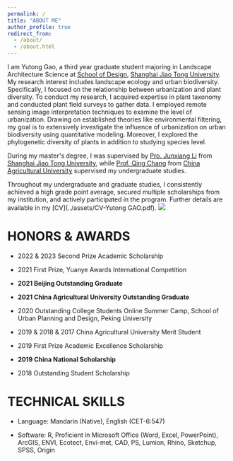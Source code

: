 ```yaml
---
permalink: /
title: "ABOUT ME"
author_profile: true
redirect_from: 
  - /about/
  - /about.html
---
```


I am Yutong Gao, a third year graduate student majoring in Landscape Architecture Science at [School of Design](https://designschool.sjtu.edu.cn/), [Shanghai Jiao Tong University](https://en.sjtu.edu.cn/). My research interest includes landscape ecology and urban biodiversity. Specifically, I focused on the relationship between urbanization and plant diversity. To conduct my research, I acquired expertise in plant taxonomy and conducted plant field surveys to gather data. I employed remote sensing image interpretation techniques to examine the level of urbanization. Drawing on established theories like environmental filtering, my goal is to extensively investigate the influence of urbanization on urban biodiversity using quantitative modeling. Moreover, I explored the phylogenetic diversity of plants in addition to studying species level.

During my master's degree, I was supervised by [Pro.  Junxiang Li](https://designschool.sjtu.edu.cn/teacher/31104c124abec4f853ad19c8530ab586/professor/detail/5ed06355ead9bc12b4a54115) from [Shanghai Jiao Tong University](https://en.sjtu.edu.cn/), while [Prof. Qing Chang](https://yyxy.cau.edu.cn/art/2018/2/21/art_29675_42.html)  from [China Agricultural University](https://en.cau.edu.cn/) supervised my undergraduate studies.

Throughout my undergraduate and graduate studies, I consistently achieved a high grade point average, secured multiple scholarships from my institution, and actively participated in the program. Further details are available in my [CV](../assets/CV-Yutong GAO.pdf).
<img src='/images/ME.png'>



HONORS & AWARDS
======

 * 2022 & 2023   Second Prize Academic Scholarship

 * 2021    First Prize, Yuanye Awards International Competition

 * **2021    Beijing Outstanding Graduate**

 * **2021    China Agricultural University Outstanding Graduate**

 * 2020    Outstanding College Students Online Summer Camp, School of Urban Planning and Design, Peking University

 * 2019 & 2018 & 2017    China Agricultural University Merit Student

 * 2019    First Prize Academic Excellence Scholarship

 * **2019    China National Scholarship**

 * 2018    Outstanding Student Scholarship



TECHNICAL SKILLS 
======

 * Language: Mandarin (Native), English (CET-6:547)


 * Software: R, Proficient in Microsoft Office (Word, Excel, PowerPoint), ArcGIS, ENVI, Ecotect, Envi-met, CAD, PS, Lumion, Rhino, Sketchup, SPSS, Origin


